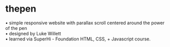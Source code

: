 # thepen
• simple responsive website with parallax scroll centered around the power of the pen <br>
• designed by Luke Willett <br>
• learned via SuperHi - Foundation HTML, CSS, + Javascript course.  <br>

